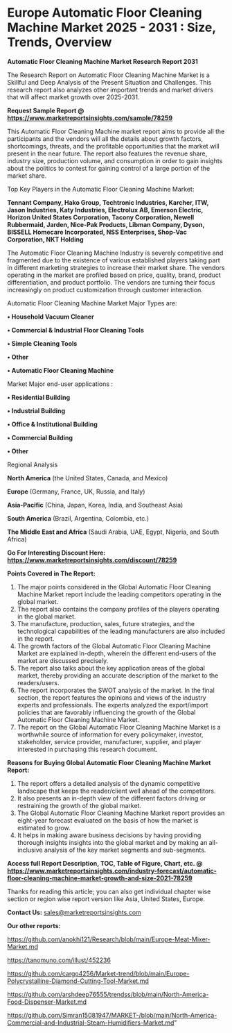 # Europe Automatic Floor Cleaning Machine Market 2025 - 2031 : Size, Trends, Overview

<strong>Automatic Floor Cleaning Machine Market Research Report 2031</strong>

The Research Report on Automatic Floor Cleaning Machine Market is a Skillful and Deep Analysis of the Present Situation and Challenges. This research report also analyzes other important trends and market drivers that will affect market growth over 2025-2031.

<strong>Request Sample Report @ <a href=https://www.marketreportsinsights.com/sample/78259>https://www.marketreportsinsights.com/sample/78259</a></strong>

This Automatic Floor Cleaning Machine market report aims to provide all the participants and the vendors will all the details about growth factors, shortcomings, threats, and the profitable opportunities that the market will present in the near future. The report also features the revenue share, industry size, production volume, and consumption in order to gain insights about the politics to contest for gaining control of a large portion of the market share.

Top Key Players in the Automatic Floor Cleaning Machine Market:

<strong>Tennant Company, Hako Group, Techtronic Industries, Karcher, ITW, Jason Industries, Katy Industries, Electrolux AB, Emerson Electric, Horizon United States Corporation, Tacony Corporation, Newell Rubbermaid, Jarden, Nice-Pak Products, Libman Company, Dyson, BISSELL Homecare Incorporated, NSS Enterprises, Shop-Vac Corporation, NKT Holding</strong>

The Automatic Floor Cleaning Machine Industry is severely competitive and fragmented due to the existence of various established players taking part in different marketing strategies to increase their market share. The vendors operating in the market are profiled based on price, quality, brand, product differentiation, and product portfolio. The vendors are turning their focus increasingly on product customization through customer interaction.

Automatic Floor Cleaning Machine Market Major Types are:

<strong>• Household Vacuum Cleaner

• Commercial & Industrial Floor Cleaning Tools

• Simple Cleaning Tools

• Other

• Automatic Floor Cleaning Machine</strong>

Market Major end-user applications :

<strong>• Residential Building

• Industrial Building

• Office & Institutional Building

• Commercial Building

• Other</strong>

Regional Analysis

</u><strong><b>North America</b></strong> (the United States, Canada, and Mexico)

<strong><b>Europe </b></strong>(Germany, France, UK, Russia, and Italy)

<strong><b>Asia-Pacific</b></strong> (China, Japan, Korea, India, and Southeast Asia)

<strong><b>South America</b></strong> (Brazil, Argentina, Colombia, etc.)

<strong><b>The Middle East and Africa</b></strong> (Saudi Arabia, UAE, Egypt, Nigeria, and South Africa)

<strong>Go For Interesting Discount Here: <a href=https://www.marketreportsinsights.com/discount/78259>https://www.marketreportsinsights.com/discount/78259</a></strong>

<strong>Points Covered in The Report:</strong>
<ol>
  <li>The major points considered in the Global Automatic Floor Cleaning Machine Market report include the leading competitors operating in the global market.</li>
  <li>The report also contains the company profiles of the players operating in the global market.</li>
  <li>The manufacture, production, sales, future strategies, and the technological capabilities of the leading manufacturers are also included in the report.</li>
  <li>The growth factors of the Global Automatic Floor Cleaning Machine Market are explained in-depth, wherein the different end-users of the market are discussed precisely.</li>
  <li>The report also talks about the key application areas of the global market, thereby providing an accurate description of the market to the readers/users.</li>
  <li>The report incorporates the SWOT analysis of the market. In the final section, the report features the opinions and views of the industry experts and professionals. The experts analyzed the export/import policies that are favorably influencing the growth of the Global Automatic Floor Cleaning Machine Market.</li>
  <li>The report on the Global Automatic Floor Cleaning Machine Market is a worthwhile source of information for every policymaker, investor, stakeholder, service provider, manufacturer, supplier, and player interested in purchasing this research document.</li>
</ol>
<strong>Reasons for Buying Global Automatic Floor Cleaning Machine Market Report:</strong>

<ol>
  <li>The report offers a detailed analysis of the dynamic competitive landscape that keeps the reader/client well ahead of the competitors.</li>
  <li>It also presents an in-depth view of the different factors driving or restraining the growth of the global market.</li>
  <li>The Global Automatic Floor Cleaning Machine Market report provides an eight-year forecast evaluated on the basis of how the market is estimated to grow.</li>
  <li>It helps in making aware business decisions by having providing thorough insights insights into the global market and by making an all-inclusive analysis of the key market segments and sub-segments.</li>
</ol>
<strong>Access full Report Description, TOC, Table of Figure, Chart, etc. @ <a href=https://www.marketreportsinsights.com/industry-forecast/automatic-floor-cleaning-machine-market-growth-and-size-2021-78259>https://www.marketreportsinsights.com/industry-forecast/automatic-floor-cleaning-machine-market-growth-and-size-2021-78259</a></strong>


Thanks for reading this article; you can also get individual chapter wise section or region wise report version like Asia, United States, Europe.

<strong>Contact Us:</strong>
sales@marketreportsinsights.com

<strong>Our other reports:</strong>

<a href=https://github.com/anokhi121/Research/blob/main/Europe-Meat-Mixer-Market.md>https://github.com/anokhi121/Research/blob/main/Europe-Meat-Mixer-Market.md</a>

<a href=https://tanomuno.com/illust/452236>https://tanomuno.com/illust/452236</a>

<a href=https://github.com/cargo4256/Market-trend/blob/main/Europe-Polycrystalline-Diamond-Cutting-Tool-Market.md>https://github.com/cargo4256/Market-trend/blob/main/Europe-Polycrystalline-Diamond-Cutting-Tool-Market.md</a>

<a href=https://github.com/arshdeep76555/trendss/blob/main/North-America-Food-Dispenser-Market.md>https://github.com/arshdeep76555/trendss/blob/main/North-America-Food-Dispenser-Market.md</a>

<a href=https://github.com/Simran15081947/MARKET-/blob/main/North-America-Commercial-and-Industrial-Steam-Humidifiers-Market.md>https://github.com/Simran15081947/MARKET-/blob/main/North-America-Commercial-and-Industrial-Steam-Humidifiers-Market.md</a>"
